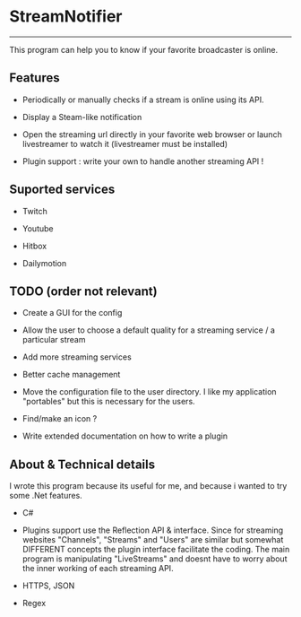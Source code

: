 # StreamNotifier
-----------------------------

This program can help you to know if your favorite broadcaster is online.

## Features

* Periodically or manually checks if a stream is online using its API.

* Display a Steam-like notification 

* Open the streaming url directly in your favorite web browser or launch livestreamer to watch it (livestreamer must be installed)

* Plugin support : write your own to handle another streaming API !


## Suported services

* Twitch

* Youtube

* Hitbox

* Dailymotion


## TODO (order not relevant)

- Create a GUI for the config

- Allow the user to choose a default quality for a streaming service / a particular stream

- Add more streaming services

- Better cache management

- Move the configuration file to the user directory. I like my application "portables" but this is necessary for the users.

- Find/make an icon ?

- Write extended documentation on how to write a plugin


## About & Technical details

I wrote this program because its useful for me, and because i wanted to try some .Net features.

* C#

* Plugins support use the Reflection API & interface.
Since for streaming websites "Channels", "Streams" and "Users" are similar but somewhat DIFFERENT concepts the plugin interface facilitate
the coding. The main program is manipulating "LiveStreams" and doesnt have to worry about the inner working of each streaming API.

* HTTPS, JSON

* Regex
